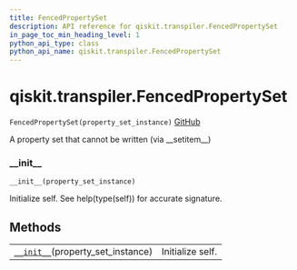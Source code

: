 ```yaml
---
title: FencedPropertySet
description: API reference for qiskit.transpiler.FencedPropertySet
in_page_toc_min_heading_level: 1
python_api_type: class
python_api_name: qiskit.transpiler.FencedPropertySet
---
```


# qiskit.transpiler.FencedPropertySet

<span id="qiskit.transpiler.FencedPropertySet" />

`FencedPropertySet(property_set_instance)` [GitHub](https://github.com/qiskit/qiskit/tree/stable/0.18/qiskit/transpiler/fencedobjs.py "view source code")

A property set that cannot be written (via \_\_setitem\_\_)

### \_\_init\_\_

<span id="qiskit.transpiler.FencedPropertySet.__init__" />

`__init__(property_set_instance)`

Initialize self. See help(type(self)) for accurate signature.

## Methods

|                                                                                                                                     |                  |
| ----------------------------------------------------------------------------------------------------------------------------------- | ---------------- |
| [`__init__`](#qiskit.transpiler.FencedPropertySet.__init__ "qiskit.transpiler.FencedPropertySet.__init__")(property\_set\_instance) | Initialize self. |

